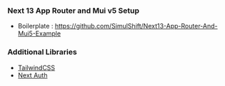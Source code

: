 ### Next 13 App Router and Mui v5 Setup

- Boilerplate : https://github.com/SimulShift/Next13-App-Router-And-Mui5-Example

### Additional Libraries

- [TailwindCSS](https://tailwindcss.com/)
- [Next Auth](https://next-auth.js.org/)
